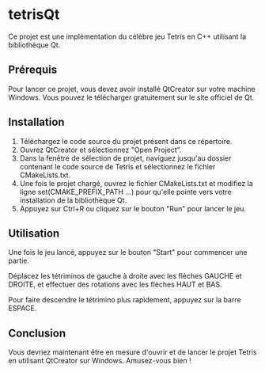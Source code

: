 # tetrisQt

Ce projet est une implémentation du célèbre jeu Tetris en C++ utilisant la bibliothèque Qt.

## Prérequis

Pour lancer ce projet, vous devez avoir installé QtCreator sur votre machine Windows. Vous pouvez le télécharger gratuitement sur le site officiel de Qt.

## Installation

1. Téléchargez le code source du projet présent dans ce répertoire.
2. Ouvrez QtCreator et sélectionnez "Open Project".
3. Dans la fenêtre de sélection de projet, naviguez jusqu'au dossier contenant le code source de Tetris et sélectionnez le fichier CMakeLists.txt.
4. Une fois le projet chargé, ouvrez le fichier CMakeLists.txt et modifiez la ligne set(CMAKE_PREFIX_PATH ...) pour qu'elle pointe vers votre installation de la bibliothèque Qt.
5. Appuyez sur Ctrl+R ou cliquez sur le bouton "Run" pour lancer le jeu.

## Utilisation

Une fois le jeu lancé, appuyez sur le bouton "Start" pour commencer une partie.

Déplacez les tétriminos de gauche à droite avec les flèches GAUCHE et DROITE, et effectuer des rotations avec les flèches HAUT et BAS.

Pour faire descendre le tétrimino plus rapidement, appuyez sur la barre ESPACE.

## Conclusion

Vous devriez maintenant être en mesure d'ouvrir et de lancer le projet Tetris en utilisant QtCreator sur Windows. Amusez-vous bien !
